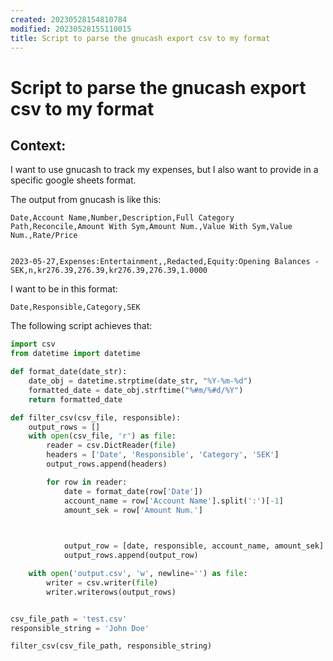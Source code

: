 ```yaml
---
created: 20230528154810784
modified: 20230528155110015
title: Script to parse the gnucash export csv to my format
---
```


# Script to parse the gnucash export csv to my format

## Context: 

I want to use gnucash to track my expenses, but I also want to provide in a specific google sheets format.

The output from gnucash is like this:
```
Date,Account Name,Number,Description,Full Category Path,Reconcile,Amount With Sym,Amount Num.,Value With Sym,Value Num.,Rate/Price


2023-05-27,Expenses:Entertainment,,Redacted,Equity:Opening Balances - SEK,n,kr276.39,276.39,kr276.39,276.39,1.0000
```

I want to be in this format:

```
Date,Responsible,Category,SEK
```

The following script achieves that:

```python
import csv
from datetime import datetime

def format_date(date_str):
    date_obj = datetime.strptime(date_str, "%Y-%m-%d")
    formatted_date = date_obj.strftime("%#m/%#d/%Y")  
    return formatted_date

def filter_csv(csv_file, responsible):
    output_rows = []
    with open(csv_file, 'r') as file:
        reader = csv.DictReader(file)
        headers = ['Date', 'Responsible', 'Category', 'SEK']
        output_rows.append(headers)

        for row in reader:
            date = format_date(row['Date'])
            account_name = row['Account Name'].split(':')[-1]
            amount_sek = row['Amount Num.']

      

            output_row = [date, responsible, account_name, amount_sek]
            output_rows.append(output_row)

    with open('output.csv', 'w', newline='') as file:
        writer = csv.writer(file)
        writer.writerows(output_rows)


csv_file_path = 'test.csv' 
responsible_string = 'John Doe'  

filter_csv(csv_file_path, responsible_string)
```
